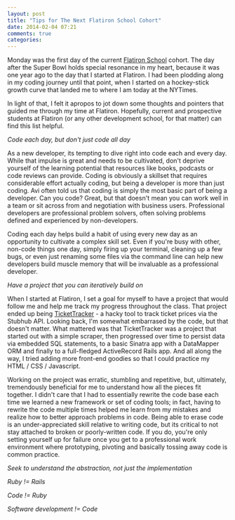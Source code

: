 ```yaml
---
layout: post
title: "Tips for The Next Flatiron School Cohort"
date: 2014-02-04 07:21
comments: true
categories: 
---
```

Monday was the first day of the current <a href="http://flatironschool.com" target="_blank">Flatiron School</a> cohort. The day after the Super Bowl holds special resonance in my heart, because it was one year ago to the day that I started at Flatiron. I had been plodding along in my coding journey until that point, when I started on a hockey-stick growth curve that landed me to where I am today at the NYTimes.

<!--more-->

In light of that, I felt it apropos to jot down some thoughts and pointers that guided me through my time at Flatiron. Hopefully, current and prospective students at Flatiron (or any other development school, for that matter) can find this list helpful.

*Code each day, but don't just code all day*

As a new developer, its tempting to dive right into code each and every day. While that impulse is great and needs to be cultivated, don't deprive yourself of the learning potential that resources like books, podcasts or code reviews can provide. Coding is obviously a skillset that requires considerable effort actually coding, but being a developer is more than just coding. Avi often told us that coding is simply the most basic part of being a developer. Can you code? Great, but that doesn't mean you can work well in a team or sit across from and negotiation with business users. Professional developers are professional problem solvers, often solving problems defined and experienced by non-developers.

Coding each day helps build a habit of using every new day as an opportunity to cultivate a complex skill set. Even if you're busy with other, non-code things one day, simply firing up your terminal, cleaning up a few bugs, or even just renaming some files via the command line can help new developers build muscle memory that will be invaluable as a professional developer.

*Have a project that you can iteratively build on*

When I started at Flatiron, I set a goal for myself to have a project that would follow me and help me track my progress throughout the class. That project ended up being <a href="https://github.com/eewang/ticket_tracker" target="_blank">TicketTracker</a> - a hacky tool to track ticket prices via the Stubhub API. Looking back, I'm somewhat embarrased by the code, but that doesn't matter. What mattered was that TicketTracker was a project that started out with a simple scraper, then progressed over time to persist data via embedded SQL statements, to a basic Sinatra app with a DataMapper ORM and finally to a full-fledged ActiveRecord Rails app. And all along the way, I tried adding more front-end goodies so that I could practice my HTML / CSS / Javascript. 

Working on the project was erratic, stumbling and repetitive, but, ultimately, tremendously beneficial for me to understand how all the pieces fit together. I didn't care that I had to essentially rewrite the code base each time we learned a new framework or set of coding tools; in fact, having to rewrite the code multiple times helped me learn from my mistakes and realize how to better approach problems in code. Being able to erase code is an under-appreciated skill relative to writing code, but its critical to not stay attached to broken or poorly-written code. If you do, you're only setting yourself up for failure once you get to a professional work environment where prototyping, pivoting and basically tossing away code is common practice.

*Seek to understand the abstraction, not just the implementation*

*Ruby != Rails*

*Code != Ruby*

*Software development != Code*

